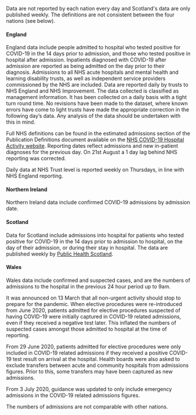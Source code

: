 Data are not reported by each nation every day and Scotland's data are only published weekly.  The definitions are not consistent between the four nations (see below).

#### England

England data include people admitted to hospital who tested positive for COVID-19 in the 14 days prior to admission, and those who tested positive in hospital after admission. Inpatients diagnosed with COVID-19 after admission are reported as being admitted on the day prior to their diagnosis. Admissions to all NHS acute hospitals and mental health and learning disability trusts, as well as independent service providers commissioned by the NHS are included. Data are reported daily by trusts to NHS England and NHS Improvement. The data collected is classified as management information. It has been collected on a
daily basis with a tight turn round time. No revisions have been made to the dataset, where known errors have come to light trusts have made the appropriate correction in the following day’s data. Any analysis of the data should be undertaken with this in mind. 

Full NHS definitions can be found in the estimated admissions section of the Publication Definitions document available on the [NHS COVID-19 Hospital Activity website](https://www.england.nhs.uk/statistics/statistical-work-areas/covid-19-hospital-activity/).  Reporting dates reflect admissions and new in-patient diagnoses for the previous day.  On 21st August a 1 day lag behind NHS reporting was corrected. 

Daily data at NHS Trust level is reported weekly on Thursdays, in line with NHS England reporting.

#### Northern Ireland

Northern Ireland data include confirmed COVID-19 admissions by admission date.

#### Scotland

Data for Scotland include admissions into hospital for patients who tested positive for COVID-19 in the 14 days prior to admission to hospital, on the day of their admission, or during their stay in hospital. The data are published weekly by [Public Health Scotland](
https://beta.isdscotland.org/find-publications-and-data/population-health/covid-19/covid-19-statistical-report/).

#### Wales

Wales data include confirmed and suspected cases, and are the numbers of admissions to the hospital in the previous 24 hour period up to 9am. 

It was announced on 13 March that all non-urgent activity should stop to prepare for the pandemic. When elective procedures were re-introduced from June 2020, patients admitted for elective procedures suspected of having COVID-19 were initially captured in COVID-19 related admissions, even if they received a negative test later. This inflated the numbers of suspected cases amongst those admitted to hospital at the time of reporting.  

From 29 June 2020, patients admitted for elective procedures were only included in COVID-19 related admissions if they received a positive COVID-19 test result on arrival at the hospital. Health boards were also asked to exclude transfers between acute and community hospitals from admissions figures. Prior to this, some transfers may have been captured as new admissions.

From 3 July 2020, guidance was updated to only include emergency admissions in the COVID-19 related admissions figures.

The numbers of admissions are not comparable with other nations.